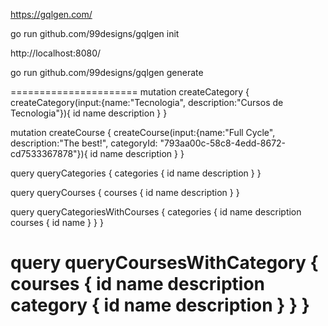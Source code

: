 https://gqlgen.com/

go run github.com/99designs/gqlgen init

http://localhost:8080/

go run github.com/99designs/gqlgen generate

======================
mutation createCategory {
	createCategory(input:{name:"Tecnologia", description:"Cursos de Tecnologia"}){
    id
    name
    description
  }
}

mutation createCourse {
	createCourse(input:{name:"Full Cycle", description:"The best!", categoryId: "793aa00c-58c8-4edd-8672-cd7533367878"}){
    id
    name
    description
  }
}

query queryCategories {
  categories {
    id
    name
    description
  }
}

query queryCourses {
  courses {
    id
    name
    description
  }
}

query queryCategoriesWithCourses {
  categories {
    id
    name
    description
    courses {
      id
      name
    }
  }
}

query queryCoursesWithCategory {
  courses {
    id
    name
    description
    category {
      id
      name
      description
    }
  }
}
======================